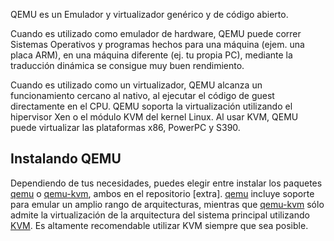 QEMU es un Emulador y virtualizador genérico y de código abierto.

Cuando es utilizado como emulador de hardware, QEMU puede correr Sistemas Operativos y programas hechos para una máquina (ejem. una placa ARM), en una máquina diferente (ej. tu propia PC), mediante la traducción dinámica se consigue muy buen rendimiento.

Cuando es utilizado como un virtualizador, QEMU alcanza un funcionamiento cercano al nativo, al ejecutar el código de guest directamente en el CPU. QEMU soporta la virtualización utilizando el hipervisor Xen o el módulo KVM del kernel Linux. Al usar KVM, QEMU puede virtualizar las plataformas x86, PowerPC y S390.

## Instalando QEMU

Dependiendo de tus necesidades, puedes elegir entre instalar los paquetes [qemu](https://www.archlinux.org/packages/?name=qemu) o [qemu-kvm](https://www.archlinux.org/packages/?name=qemu-kvm), ambos en el repositorio [extra]. [qemu](https://www.archlinux.org/packages/?name=qemu) incluye soporte para emular un amplio rango de arquitecturas, mientras que [qemu-kvm](https://www.archlinux.org/packages/?name=qemu-kvm) sólo admite la virtualización de la arquitectura del sistema principal utilizando [KVM](/index.php/KVM "KVM"). Es altamente recomendable utilizar KVM siempre que sea posible.